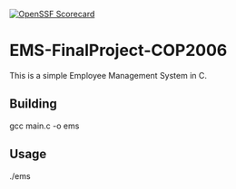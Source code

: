 [![OpenSSF Scorecard](htt‌ps://api.securityscorecards.dev/projects/github.com/{Hector3477}/{EMS-FinalProject-COP2006}/badge)](htt‌ps://securityscorecards.dev/viewer/?uri=github.com/{Hector3477}/{EMS-FinalProject-COP2006}) 

# EMS-FinalProject-COP2006
This is a simple Employee Management System in C.

## Building
gcc main.c -o ems

## Usage
./ems

